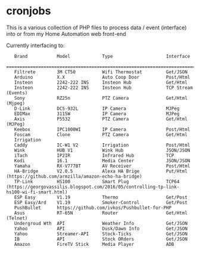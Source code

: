 cronjobs
========

This is a various collection of PHP files to process data / event (interface) into or from my Home Automation web front-end

Currently interfacing to:

       Brand           Model            Type                    Interface                    
       ================================================================================
       Filtrete        3M CT50          Wifi Thermostat         Get/JSON
       Arduino         X.X              Auto Coop Door          Post/Html
       Insteon         2242-222 INS     Insteon Hub             Get/Html
       Insteon         2242-222 INS     Insteon Hub             TCP Stream (Events)
       Sony            RZ25n            PTZ Camera              Get/Html (Mjpeg)
       D-Link          DCS-932L         IP Camera               MJPeg
       EDIMax          3115W            IP Camera               MJPeg
       Axis            P5532            PTZ Camera              Get/Html (MJPeg)
       Keebox          IPC1000WI        IP Camera               Post/Html
       Foscam          Clone            PTZ Camera              Get/Html
       Irrigation
       Caddy           IC-W1 V2         Irrigation              Post/Html
       Wink            HUB V1           Wink Hub                JSON/JSON
       iTach           IP2IR            Infrared Hub            TCP
       Kodi            16.1             Media Center            JSON/JSON
       Yamaha          RX-V777BT        AV Receiver             Post/Html
       HA-Bridge       V2.0.5           Alexa HA Brige          Put/Html (https://github.com/armzilla/amazon-echo-ha-bridge)
       TP-Link         HS100            Smart Plug              TCP64 (https://georgovassilis.blogspot.com/2016/05/controlling-tp-link-hs100-wi-fi-smart.html)
       ESP Easy        V1.19            Thermo                  Get/Post
       ESP Easy/Ard    V1.19            Smoker-Control          Get/Post
       PushBullet      https://github.com/ivkos/Pushbullet-for-PHP
       Asus            RT-65N           Router                  Get/Html (Telnet)
       Undergroud Wth  API              Weather Info            Get/JSON
       Yahoo           API              Dusk/Dawn Info          Get/JSON
       Yahoo           Streamer-API     Stock-Ticks             Get/JSON
       IB              API              Stock ORders            Get/JSON
       Amazon          FireTV Stick     Media Player            ADB
